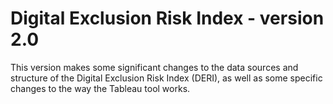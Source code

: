 # Digital Exclusion Risk Index - version 2.0

This version makes some significant changes to the data sources and structure of the Digital Exclusion Risk Index (DERI), as well as some specific changes to the way the Tableau tool works.
